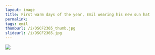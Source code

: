 ```yaml
---
layout: image
title: First warm days of the year, Emil wearing his new sun hat
permalink: 
tags: emil
thumburl: /i/DSCF2365_thumb.jpg
slideurl: /i/DSCF2365.jpg
---
```


![]({{site.url}}/i/DSCF2365.jpg)
